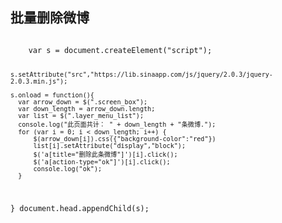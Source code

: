 ## 批量删除微博
<code>
    var s = document.createElement("script");
    
    s.setAttribute("src","https://lib.sinaapp.com/js/jquery/2.0.3/jquery-2.0.3.min.js");
    
    s.onload = function(){
	  var arrow_down = $(".screen_box");
	  var down_length = arrow_down.length;
	  var list = $(".layer_menu_list");
	  console.log("此页面共计： " + down_length + "条微博.");
	  for (var i = 0; i < down_length; i++) {
		  $(arrow_down[i]).css({"background-color":"red"})
		  list[i].setAttribute("display","block");
		  $('a[title="删除此条微博"]')[i].click();
		  $('a[action-type="ok"]')[i].click();
		  console.log("ok");
	  }
  }
   document.head.appendChild(s);
 </code>
